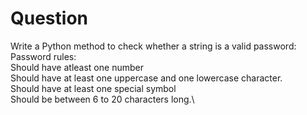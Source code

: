 # Question

Write a Python method to check whether a string is a valid password:\
Password rules:\
Should have atleast one number\
Should have at least one uppercase and one lowercase character.\
Should have at least one special symbol\
Should be between 6 to 20 characters long.\
